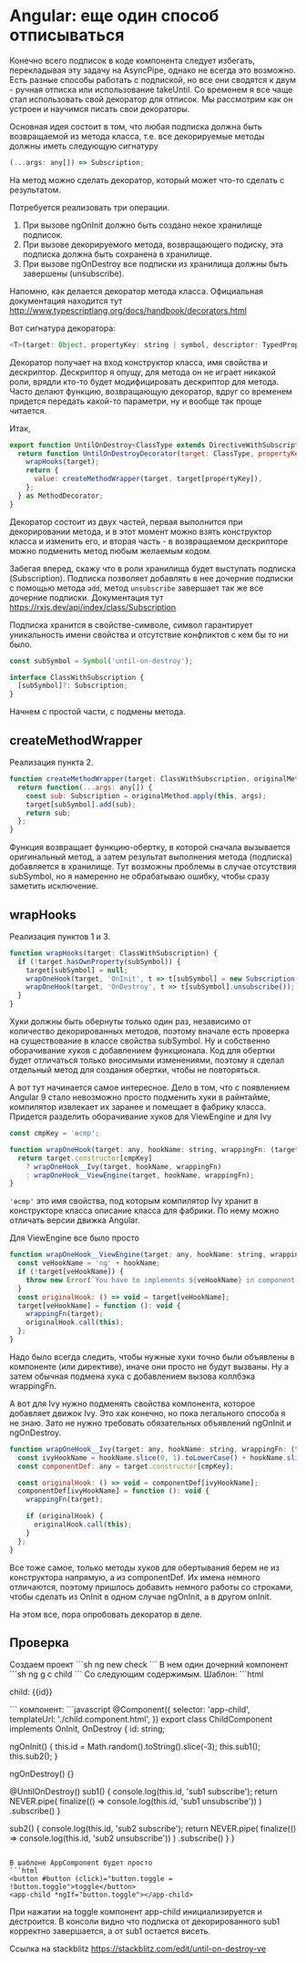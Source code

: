 <h1>Angular: еще один способ отписываться</h1>

Конечно всего подписок в коде компонента следует избегать, перекладывая эту задачу на AsyncPipe, однако не всегда это возможно. Есть разные способы работать с подпиской, но все они сводятся к двум - ручная отписка или использование takeUntil.
Со временем я все чаще стал использовать свой декоратор для отписок. Мы рассмотрим как он устроен и научимся писать свои декораторы.

Основная идея состоит в том, что любая подписка должна быть возвращаемой из метода класса, т.е. все декорируемые методы должны иметь следующую сигнатуру

```javascript
(...args: any[]) => Subscription;
```

На метод можно сделать декоратор, который может что-то сделать с результатом.

Потребуется реализовать три операции.
1. При вызове ngOnInit должно быть создано некое хранилище подписок.
2. При вызове декорируемого метода, возвращающего подиску, эта подписка должна быть сохранена в хранилище.
3. При вызове ngOnDestroy все подписки из хранилища должны быть завершены (unsubscribe).

Напомню, как делается декоратор метода класса. Официальная документация находится тут 
http://www.typescriptlang.org/docs/handbook/decorators.html

Вот сигнатура декоратора:
```javascript
<T>(target: Object, propertyKey: string | symbol, descriptor: TypedPropertyDescriptor<T>) => TypedPropertyDescriptor<T> | void; 
```

Декоратор получает на вход конструктор класса, имя свойства и дескриптор. Дескриптор я опущу, для метода он не играет никакой роли, врядли кто-то будет модифицировать дескриптор для метода.
Часто делают функцию, возвращающую декоратор, вдруг со временем придется передать какой-то параметри, ну и вообще так проще читается.

Итак, 
```javascript
export function UntilOnDestroy<ClassType extends DirectiveWithSubscription>(): MethodDecorator {
  return function UntilOnDestroyDecorator(target: ClassType, propertyKey: string): TypedPropertyDescriptor<SubscriptionMethod> {
    wrapHooks(target);
    return {
      value: createMethodWrapper(target, target[propertyKey]),
    };
  } as MethodDecorator;
}
```

Декоратор состоит из двух частей, первая выполнится при декорировании метода, и в этот момент можно взять конструктор класса и изменить его, и вторая часть - в возвращаемом дескрипторе можно подменить метод любым желаемым кодом.

Забегая вперед, скажу что в роли хранилища будет выступать подписка (Subscription). Подписка позволяет добавлять в нее дочерние подписки с помощью метода `add`, метод `unsubscribe` завершает так же все дочерние подписки.
Документация тут https://rxjs.dev/api/index/class/Subscription

Подписка хранится в свойстве-символе, символ гарантирует уникальность имени свойства и отсутствие конфликтов с кем бы то ни было.
```javascript
const subSymbol = Symbol('until-on-destroy');

interface ClassWithSubscription {
  [subSymbol]?: Subscription;
}
```


Начнем с простой части, с подмены метода.
<h2>createMethodWrapper</h2>
Реализация пункта 2.

```javascript
function createMethodWrapper(target: ClassWithSubscription, originalMethod: SubscriptionMethod): SubscriptionMethod {
  return function(...args: any[]) {
    const sub: Subscription = originalMethod.apply(this, args);
    target[subSymbol].add(sub);
    return sub;
  };
}
```
Функция возвращает функцию-обертку, в которой сначала вызывается оригинальный метод, а затем результат выполнения метода (подписка) добавляется в хранилище. Тут возможны проблемы в случае отсутствия subSymbol, но я намеренно не обрабатываю ошибку, чтобы сразу заметить исключение.

<h2>wrapHooks</h2>
Реализация пунктов 1 и 3.

```javascript
function wrapHooks(target: ClassWithSubscription) {
  if (!target.hasOwnProperty(subSymbol)) {
    target[subSymbol] = null;
    wrapOneHook(target, 'OnInit', t => t[subSymbol] = new Subscription());
    wrapOneHook(target, 'OnDestroy', t => t[subSymbol].unsubscribe());
  }
}
```

Хуки должны быть обернуты только один раз, независимо от количество декорированных методов, поэтому вначале есть проверка на существование в классе свойства subSymbol.
Ну и собственно оборачивание хуков с добавлением функционала. Код для обертки будет отличаться только вносимыми изменениями, поэтому я сделал отдельный метод для создания обертки, чтобы не повторяться.

А вот тут начинается самое интересное. Дело в том, что с появлением Angular 9 стало невозможно просто подменить хуки в райнтайме, компилятор извлекает их заранее и помещает в фабрику класса. Придется разделить оборачивание хуков для ViewEngine и для Ivy

```javascript
const cmpKey = 'ɵcmp';

function wrapOneHook(target: any, hookName: string, wrappingFn: (target: ClassWithSubscription) => void): void {
  return target.constructor[cmpKey]
    ? wrapOneHook__Ivy(target, hookName, wrappingFn)
    : wrapOneHook__ViewEngine(target, hookName, wrappingFn);
}
```
`'ɵcmp'` это имя свойства, под которым компилятор Ivy хранит в конструкторе класса описание класса для фабрики. По нему можно отличать версии движка Angular.

Для ViewEngine все было просто

```javascript
function wrapOneHook__ViewEngine(target: any, hookName: string, wrappingFn: (target: ClassWithSubscription) => void): void {
  const veHookName = 'ng' + hookName;
  if (!target[veHookName]) {
    throw new Error(`You have to implements ${veHookName} in component ${target.constructor.name}`);
  }
  const originalHook: () => void = target[veHookName];
  target[veHookName] = function (): void {
    wrappingFn(target);
    originalHook.call(this);
  };
}
```

Надо было всегда следить, чтобы нужные хуки точно были объявлены в компоненте (или директиве), иначе они просто не будут вызваны.
Ну а затем обычная подмена хука с добавлением вызова коллбэка wrappingFn.

А вот для Ivy нужно подменять свойства компонента, которое добавляет движок Ivy. Это хак конечно, но пока легального способа я не знаю.
Зато не нужно требовать обязательных объявлений ngOnInit и ngOnDestroy.

```javascript
function wrapOneHook__Ivy(target: any, hookName: string, wrappingFn: (target: ClassWithSubscription) => void): void {
  const ivyHookName = hookName.slice(0, 1).toLowerCase() + hookName.slice(1);
  const componentDef: any = target.constructor[cmpKey];

  const originalHook: () => void = componentDef[ivyHookName];
  componentDef[ivyHookName] = function (): void {
    wrappingFn(target);

    if (originalHook) {
      originalHook.call(this);
    }
  };
}
```

Все тоже самое, только методы хуков для обертывания берем не из конструктора напрямую, а из componentDef.
Их имена немного отличаются, поэтому пришлось добавить немного работы со строками, чтобы сделать из OnInit в одном случае ngOnInit, а в другом onInit.

На этом все, пора опробовать декоратор в деле. 

<h2>Проверка</h2>
Создаем проект
```sh
ng new check
```
В нем один дочерний компонент
```sh
ng g c child
```
Со следующим содержимым.
Шаблон:
```html
<p>child: {{id}}</p>
```
компонент:
```javascript
@Component({
  selector: 'app-child',
  templateUrl: './child.component.html',
})
export class ChildComponent implements OnInit, OnDestroy {
  id: string;

  ngOnInit() {
    this.id = Math.random().toString().slice(-3);
    this.sub1();
    this.sub2();
  }

  ngOnDestroy() {}

  @UntilOnDestroy()
  sub1() {
    console.log(this.id, 'sub1 subscribe');
    return NEVER.pipe(
      finalize(() => console.log(this.id, 'sub1 unsubscribe'))
    )
      .subscribe()
  }

  sub2() {
    console.log(this.id, 'sub2 subscribe');
    return NEVER.pipe(
      finalize(() => console.log(this.id, 'sub2 unsubscribe'))
    )
      .subscribe()
  }
}
```

В шаблоне AppComponent будет просто
```html
<button #button (click)="button.toggle = !button.toggle">toggle</button>
<app-child *ngIf="button.toggle"></app-child>
```

При нажатии на toggle компонент app-child  инициализируется и дестроится. В консоли видно что подписка от декорированного sub1 корректно завершается, а от sub1 остается висеть.

Ссылка на stackblitz
https://stackblitz.com/edit/until-on-destroy-ve









